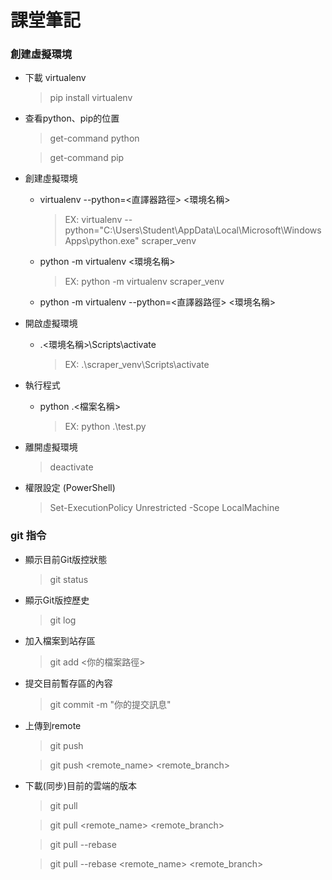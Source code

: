 # 課堂筆記

### 創建虛擬環境

* 下載 virtualenv
    > pip install virtualenv

* 查看python、pip的位置
    > get-command python
    
    > get-command pip

* 創建虛擬環境
    - virtualenv --python=<直譯器路徑> <環境名稱>  
        >EX: virtualenv --python="C:\Users\Student\AppData\Local\Microsoft\WindowsApps\python.exe" scraper_venv
    - python -m virtualenv <環境名稱>
        >EX: python -m virtualenv scraper_venv
    - python -m virtualenv --python=<直譯器路徑> <環境名稱>

* 開啟虛擬環境
    - .\<環境名稱>\Scripts\activate
        > EX: .\scraper_venv\Scripts\activate

* 執行程式
    - python .\<檔案名稱>
        > EX: python .\test.py

* 離開虛擬環境
    > deactivate

* 權限設定 (PowerShell)
    > Set-ExecutionPolicy Unrestricted -Scope LocalMachine


### git 指令
* 顯示目前Git版控狀態
    > git status

* 顯示Git版控歷史
    > git log

* 加入檔案到站存區
    > git add <你的檔案路徑>

* 提交目前暫存區的內容
    > git commit -m "你的提交訊息"

* 上傳到remote
    > git push

    > git push <remote_name> <remote_branch>

* 下載(同步)目前的雲端的版本
    > git pull

    > git pull <remote_name> <remote_branch> 

    > git pull --rebase
    
    > git pull --rebase <remote_name> <remote_branch>


